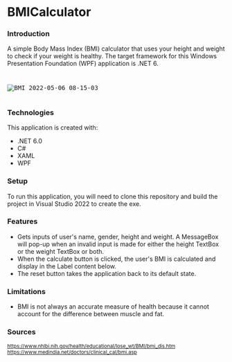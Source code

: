 # BMICalculator
### Introduction
A simple Body Mass Index (BMI) calculator that uses your height and weight to check if your weight is healthy. The target framework for this Windows Presentation Foundation (WPF) application is .NET 6.
#

<kbd>![BMI 2022-05-06 08-15-03](https://user-images.githubusercontent.com/65626254/167086218-a849ee5d-c817-4e59-b478-f491942f0a52.gif)</kbd>
#
### Technologies
This application is created with:
- .NET 6.0
- C#
- XAML
- WPF

### Setup
To run this application, you will need to clone this repository and build the project in Visual Studio 2022 to create the exe. 

### Features
- Gets inputs of user's name, gender, height and weight. A MessageBox will pop-up when an invalid input is made for either the height TextBox or the weight TextBox or both.
- When the calculate button is clicked, the user's BMI is calculated and display in the Label content below.
- The reset button takes the application back to its default state.

### Limitations
- BMI is not always an accurate measure of health because it cannot account for the difference between muscle and fat.

### Sources
<sub>https://www.nhlbi.nih.gov/health/educational/lose_wt/BMI/bmi_dis.htm</sub>
\
<sub>https://www.medindia.net/doctors/clinical_cal/bmi.asp</sub>



